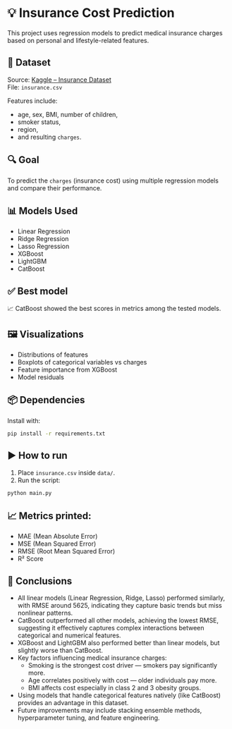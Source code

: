 # 💡 Insurance Cost Prediction

This project uses regression models to predict medical insurance charges based on personal and lifestyle-related features.

## 📁 Dataset
Source: [Kaggle – Insurance Dataset](https://www.kaggle.com/datasets/mirichoi0218/insurance)  
File: `insurance.csv`

Features include:
- age, sex, BMI, number of children,
- smoker status,
- region,
- and resulting `charges`.

## 🔍 Goal
To predict the `charges` (insurance cost) using multiple regression models and compare their performance.

## 📊 Models Used
- Linear Regression
- Ridge Regression
- Lasso Regression
- XGBoost
- LightGBM
- CatBoost

## ✅ Best model
📈 CatBoost showed the best scores in metrics among the tested models.

## 🖼️ Visualizations
- Distributions of features
- Boxplots of categorical variables vs charges
- Feature importance from XGBoost
- Model residuals

## 📦 Dependencies

Install with:
```bash
pip install -r requirements.txt
```

## ▶️ How to run

1. Place `insurance.csv` inside `data/`.
2. Run the script:
```bash
python main.py
```

## 📈 Metrics printed:
- MAE (Mean Absolute Error)
- MSE (Mean Squared Error)
- RMSE (Root Mean Squared Error)
- R² Score

## 📌 Conclusions
- All linear models (Linear Regression, Ridge, Lasso) performed similarly, with RMSE around 5625, indicating they capture basic trends but miss nonlinear patterns.
- CatBoost outperformed all other models, achieving the lowest RMSE, suggesting it effectively captures complex interactions between categorical and numerical features.
- XGBoost and LightGBM also performed better than linear models, but slightly worse than CatBoost.
- Key factors influencing medical insurance charges:
  - Smoking is the strongest cost driver — smokers pay significantly more.
  - Age correlates positively with cost — older individuals pay more.
  - BMI affects cost especially in class 2 and 3 obesity groups.
- Using models that handle categorical features natively (like CatBoost) provides an advantage in this dataset.
- Future improvements may include stacking ensemble methods, hyperparameter tuning, and feature engineering.
